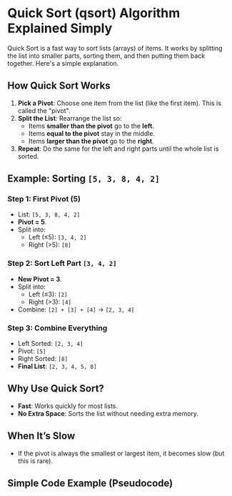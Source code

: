 # Quick Sort (qsort) Algorithm Explained Simply

Quick Sort is a fast way to sort lists (arrays) of items. It works by splitting the list into smaller parts, sorting them, and then putting them back together. Here's a simple explanation.

## How Quick Sort Works

1. **Pick a Pivot**: Choose one item from the list (like the first item). This is called the "pivot".
2. **Split the List**: Rearrange the list so:
   - Items **smaller than the pivot** go to the **left**.
   - Items **equal to the pivot** stay in the middle.
   - Items **larger than the pivot** go to the **right**.
3. **Repeat**: Do the same for the left and right parts until the whole list is sorted.

## Example: Sorting `[5, 3, 8, 4, 2]`

### Step 1: First Pivot (5)
- List: `[5, 3, 8, 4, 2]`
- **Pivot = 5**.
- Split into:
  - Left (≤5): `[3, 4, 2]`
  - Right (>5): `[8]`

### Step 2: Sort Left Part `[3, 4, 2]`
- **New Pivot = 3**.
- Split into:
  - Left (≤3): `[2]`
  - Right (>3): `[4]`
- Combine: `[2] + [3] + [4]` → `[2, 3, 4]`

### Step 3: Combine Everything
- Left Sorted: `[2, 3, 4]`
- Pivot: `[5]`
- Right Sorted: `[8]`
- **Final List**: `[2, 3, 4, 5, 8]`

## Why Use Quick Sort?
- **Fast**: Works quickly for most lists.
- **No Extra Space**: Sorts the list without needing extra memory.

## When It’s Slow
- If the pivot is always the smallest or largest item, it becomes slow (but this is rare).

## Simple Code Example (Pseudocode)
